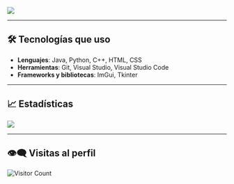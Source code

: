 ![](https://user-images.githubusercontent.com/110683807/221992019-20a12314-e1cf-4f26-88fc-b6fd06f55cf7.jpg)

---

## 🛠️ Tecnologías que uso

- **Lenguajes**: Java, Python, C++, HTML, CSS
- **Herramientas**: Git, Visual Studio, Visual Studio Code
- **Frameworks y bibliotecas**: ImGui, Tkinter

---

## 📈 Estadísticas

![](https://github-readme-stats.vercel.app/api?username=44k1&show_icons=true&theme=radical)

---

## 👁️‍🗨️ Visitas al perfil

![Visitor Count](https://komarev.com/ghpvc/?username=44k1)


